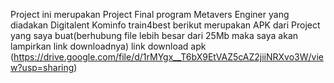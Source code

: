 Project ini merupakan Project Final program Metavers Enginer yang diadakan Digitalent Kominfo train4best
berikut merupakan APK dari Project yang saya buat(berhubung file lebih besar dari 25Mb maka saya akan lampirkan link downloadnya)
    link download apk (https://drive.google.com/file/d/1rMYgx__T6bX9EtVAZ5cAZ2jiiNRXvo3W/view?usp=sharing)
